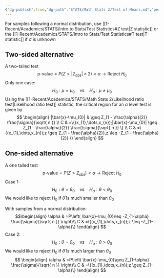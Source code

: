 ```yaml
---
{"dg-publish":true,"dg-path":"STATS/Math Stats 2/Test of Means.md","permalink":"/stats/math-stats-2/test-of-means/","created":"2025-03-21T20:05:06.836-04:00","updated":"2025-07-07T17:32:42.579-04:00"}
---
```


For samples following a normal distribution, use [[1-Recent/Academics/STATS/Intro to Stats/Test Statistics#Z test\|Z statistic]] or the [[1-Recent/Academics/STATS/Intro to Stats/Test Statistics#T test\|T statistic]] if $\sigma$ is unknown 
## Two-sided alternative
A two-tailed test
$$
\text{p-value}=P(Z>|Z_{obs}| \times 2) < \alpha \longrightarrow \text{Reject }H_{0}
$$
Only one case:
$$
H_{0}:\mu=\mu_{0}\quad \text{vs} \quad H_{a}:\mu \neq \mu_{0}
$$
Using the [[1-Recent/Academics/STATS/Math Stats 2/Likelihood ratio test\|Likelihood ratio test]] statistic, the critical region for an $\alpha$ level test is given by
$$
\begin{align}
|\bar{x}-\mu_{0}|  & \geq Z_{1 - \frac{\alpha}{2}} \frac{\sigma}{\sqrt{ n }}  \\
C & =\{(x_{1},\dots,x_{n});|\bar{x}-\mu_{0}|  \geq Z_{1 - \frac{\alpha}{2}} \frac{\sigma}{\sqrt{ n }} \} \\
C & =\{(x_{1},\dots,x_{n});z  \geq Z_{1 - \frac{\alpha}{2}},z  \leq -Z_{1 - \frac{\alpha}{2}} \} 
\end{align}
$$

## One-sided alternative
A one tailed test
$$
\text{p-value}=P(Z>Z_{obs}) < \alpha \longrightarrow \text{Reject }H_{0}
$$
Case 1:
$$
H_{0}: \theta=\theta_{0} \quad \text{vs} \quad H_{a}: \theta<\theta_{0}
$$
We would like to reject $H_{0}$ if $\hat{\theta}$ is much smaller than $\theta_{0}$

With samples from a normal distribution:
$$\begin{align}
\alpha & =P\left( \bar{x}-\mu_{0}\leq -Z_{1-\alpha} \frac{\sigma}{\sqrt{ n }} \right)\\
C & =\{(x_{1},\dots,x_{n});z \leq -Z_{1-\alpha}\}
\end{align}
$$
Case 2:
$$
H_{0}: \theta=\theta_{0} \quad \text{vs} \quad H_{a}: \theta>\theta_{0}
$$
We would like to reject $H_{0}$ if $\hat{\theta}$ is much larger than $\theta_{0}$
$$
\begin{align}
\alpha & =P\left( \bar{x}-\mu_{0}\geq Z_{1-\alpha} \frac{\sigma}{\sqrt{ n }} \right)\\
C & =\{(x_{1},\dots,x_{n});z \geq Z_{1-\alpha}\}
\end{align}
$$
